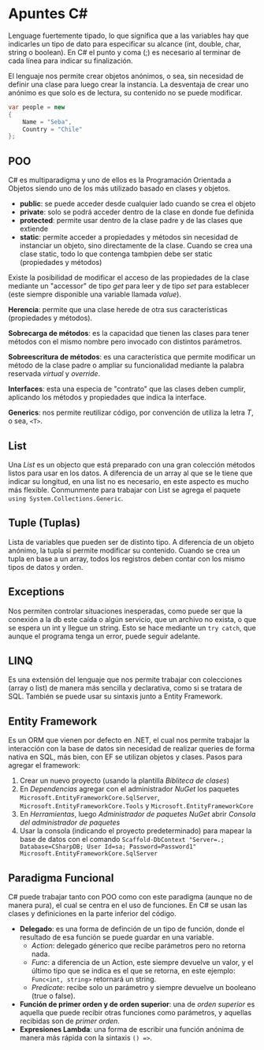 # Apuntes C#

Lenguage fuertemente tipado, lo que significa que a las variables hay que indicarles un tipo de dato para especificar su alcance (int, double, char, string o boolean). En C# el punto y coma (;) es necesario al terminar de cada línea para indicar su finalización.

El lenguaje nos permite crear objetos anónimos, o sea, sin necesidad de definir una clase para luego crear la instancia. La desventaja de crear uno anónimo es que solo es de lectura, su contenido no se puede modificar. 

```c#
var people = new 
{
	Name = "Seba",
	Country = "Chile"
};
```

## POO

C# es multiparadigma y uno de ellos es la Programación Orientada a Objetos siendo uno de los más utilizado basado en clases y objetos.

- **public**: se puede acceder desde cualquier lado cuando se crea el objeto
- **private**: solo se podrá acceder dentro de la clase en donde fue definida
- **protected**: permite usar dentro de la clase padre y de las clases que extiende
- **static**: permite acceder a propiedades y métodos sin necesidad de instanciar un objeto, sino directamente de la clase. Cuando se crea una clase static, todo lo que contenga tambpien debe ser static (propiedades y métodos)

Existe la posibilidad de modificar el acceso de las propiedades de la clase mediante un "accessor" de tipo *get* para leer y de tipo *set* para establecer (este siempre disponible una variable llamada *value*).

**Herencia**: permite que una clase herede de otra sus características (propiedades y métodos).

**Sobrecarga de métodos**: es la capacidad que tienen las clases para tener métodos con el mismo nombre pero invocado con distintos parámetros.

**Sobreescritura de métodos**: es una característica que permite modificar un método de la clase padre o ampliar su funcionalidad mediante la palabra reservada *virtual* y *override*.

**Interfaces**: esta una especia de "contrato" que las clases deben cumplir, aplicando los métodos y propiedades que indica la interface.

**Generics**: nos permite reutilizar código, por convención de utiliza la letra *T*, o sea, `<T>`.

## List

Una *List* es un objecto que está preparado con una gran colección métodos listos para usar en los datos. A diferencia de un array al que se le tiene que indicar su longitud, en una list no es necesario, en este aspecto es mucho más flexible. Conmunmente para trabajar con List se agrega el paquete `using System.Collections.Generic`.

## Tuple (Tuplas)

Lista de variables que pueden ser de distinto tipo. A diferencia de un objeto anónimo, la tupla sí permite modificar su contenido. Cuando se crea un tupla en base a un array, todos los registros deben contar con los mismo tipos de datos y orden.

## Exceptions

Nos permiten controlar situaciones inesperadas, como puede ser que la conexión a la db este caída o algún servicio, que un archivo no exista, o que se espera un int y llegue un string. Esto se hace mediante un `try catch`, que aunque el programa tenga un error, puede seguir adelante.  

## LINQ

Es una extensión del lenguaje que nos permite trabajar con colecciones (array o list) de manera más sencilla y declarativa, como si se tratara de SQL. También se puede usar su sintaxis junto a Entity Framework.

## Entity Framework

Es un ORM que vienen por defecto en .NET, el cual nos permite trabajar la interacción con la base de datos sin necesidad de realizar queries de forma nativa en SQL, más bien, con EF se utilizan objetos y clases. Pasos para agregar el framework:
1. Crear un nuevo proyecto (usando la plantilla *Bibliteca de clases*)
2. En *Dependencias* agregar con el administrador *NuGet* los paquetes `Microsoft.EntityFrameworkCore.SqlServer`, `Microsoft.EntityFrameworkCore.Tools` y `Microsoft.EntityFrameworkCore`
3. En *Herramientas*, luego *Administrador de paquetes NuGet* abrir *Consola del administrador de paquetes*
4. Usar la consola (indicando el proyecto predeterminado) para mapear la base de datos con el comando `Scaffold-DbContext "Server=.; Database=CSharpDB; User Id=sa; Password=Password1" Microsoft.EntityFrameworkCore.SqlServer` 

## Paradigma Funcional

C# puede trabajar tanto con POO como con este paradigma (aunque no de manera pura), el cual se centra en el uso de funciones. En C# se usan las clases y definiciones en la parte inferior del código. 

- **Delegado**: es una forma de definción de un tipo de función, donde el resultado de esa función se puede guardar en una variable.
	- *Action*: delegado génerico que recibe parámetros pero no retorna nada.
	- *Func*: a diferencia de un Action, este siempre devuelve un valor, y el último tipo que se indica es el que se retorna, en este ejemplo: `Func<int, string>` retornará un string.
	- *Predicate*: recibe solo un parámetro y siempre devuelve un booleano (true o false).
- **Función de primer orden y de orden superior**: una de *orden superior* es aquella que puede recibir otras funciones como parámetros, y aquellas recibidas son de *primer orden*.
- **Expresiones Lambda**: una forma de escribir una función anónima de manera más rápida con la sintaxis `() =>`.